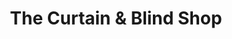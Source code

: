 ---
title: "The Curtain & Blind Shop"
url: /macroom/the-curtain-and-blind-shop-2/
shop: window blind
---